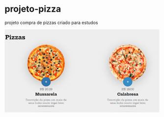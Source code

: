 # projeto-pizza
 projeto compra de pizzas criado para estudos

 <a href="https://fernandoromeroalves.github.io/Projeto-layout-Flexbox/"><img src="assets/images/Captura.png" alt=""></a>
